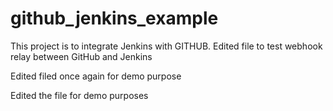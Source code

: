 # github_jenkins_example
This project is to integrate Jenkins with GITHUB.  Edited file to test webhook relay between GitHub and Jenkins

Edited filed once again for demo purpose

Edited the file for demo purposes
